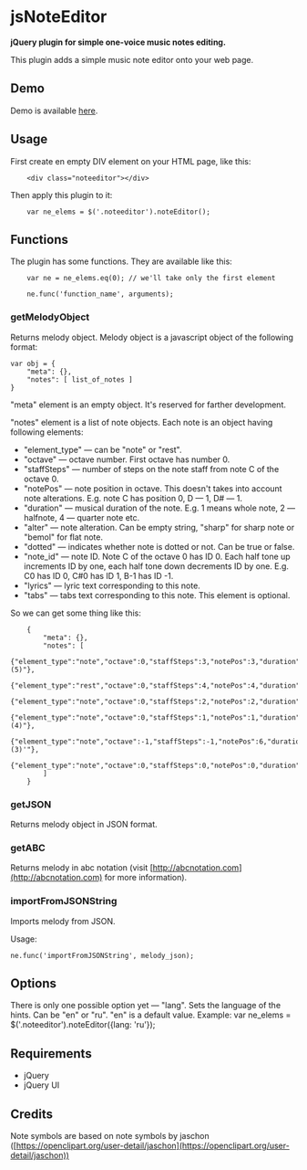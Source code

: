 # jsNoteEditor

**jQuery plugin for simple one-voice music notes editing.**

This plugin adds a simple music note editor onto your web page.

## Demo

Demo is available [here](http://demo.polarfox.ws/jsnoteeditor/).

## Usage

First create en empty DIV element on your HTML page, like this:

        <div class="noteeditor"></div>
Then apply this plugin to it:

        var ne_elems = $('.noteeditor').noteEditor();

## Functions

The plugin has some functions. They are available like this:

		var ne = ne_elems.eq(0); // we'll take only the first element

		ne.func('function_name', arguments);

### getMelodyObject

Returns melody object. Melody object is a javascript object of the following format:

	var obj = {
		"meta": {},
		"notes": [ list_of_notes ]
	}
"meta" element is an empty object. It's reserved for farther development.

"notes" element is a list of note objects. Each note is an object having following elements:
* "element_type" &mdash; can be "note" or "rest".
* "octave" &mdash; octave number. First octave has number 0.
* "staffSteps" &mdash; number of steps on the note staff from note C of the octave 0.
* "notePos" &mdash; note position in octave. This doesn't takes into account note alterations. E.g. note C has position 0, D &mdash; 1, D# &mdash; 1.
* "duration" &mdash; musical duration of the note. E.g. 1 means whole note, 2 &mdash; halfnote, 4 &mdash; quarter note etc.
* "alter" &mdash; note alteration. Can be empty string, "sharp" for sharp note or "bemol" for flat note.
* "dotted" &mdash; indicates whether note is dotted or not. Can be true or false.
* "note_id" &mdash; note ID. Note C of the octave 0 has ID 0. Each half tone up increments ID by one, each half tone down decrements ID by one. E.g. C0 has ID 0, C#0 has ID 1, B-1 has ID -1.
* "lyrics" &mdash; lyric text corresponding to this note.
* "tabs" &mdash; tabs text corresponding to this note. This element is optional.

So we can get some thing like this:

		{
			"meta": {},
			"notes": [
				{"element_type":"note","octave":0,"staffSteps":3,"notePos":3,"duration":8,"alter":"","dotted":false,"note_id":5,"lyrics":"Some","tabs":"(5)"},
				{"element_type":"rest","octave":0,"staffSteps":4,"notePos":4,"duration":1,"alter":"","dotted":false,"note_id":7,"lyrics":"","tabs":""},
				{"element_type":"note","octave":0,"staffSteps":2,"notePos":2,"duration":8,"alter":"","dotted":false,"note_id":4,"lyrics":"","tabs":"5"},
				{"element_type":"note","octave":0,"staffSteps":1,"notePos":1,"duration":8,"alter":"","dotted":false,"note_id":2,"lyrics":"song","tabs":"(4)"},
				{"element_type":"note","octave":-1,"staffSteps":-1,"notePos":6,"duration":8,"alter":"bemol","dotted":false,"note_id":-2,"lyrics":"","tabs":"(3)'"},
				{"element_type":"note","octave":0,"staffSteps":0,"notePos":0,"duration":8,"alter":"","dotted":false,"note_id":0,"lyrics":"lyrics","tabs":"4"}
			]
		}

### getJSON

Returns melody object in JSON format.

### getABC

Returns melody in abc notation (visit [http://abcnotation.com](http://abcnotation.com) for more information).

### importFromJSONString

Imports melody from JSON.

Usage:

	ne.func('importFromJSONString', melody_json);

## Options

There is only one possible option yet &mdash; "lang". Sets the language of the hints.
Can be "en" or "ru". "en" is a default value.
Example:
	var ne_elems = $('.noteeditor').noteEditor({lang: 'ru'});

## Requirements

* jQuery
* jQuery UI

## Credits

Note symbols are based on note symbols by jaschon ([https://openclipart.org/user-detail/jaschon](https://openclipart.org/user-detail/jaschon))